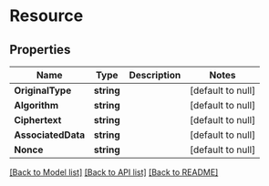 # Resource

## Properties
Name | Type | Description | Notes
------------ | ------------- | ------------- | -------------
**OriginalType** | **string** |  | [default to null]
**Algorithm** | **string** |  | [default to null]
**Ciphertext** | **string** |  | [default to null]
**AssociatedData** | **string** |  | [default to null]
**Nonce** | **string** |  | [default to null]

[[Back to Model list]](../README.md#documentation-for-models) [[Back to API list]](../README.md#documentation-for-api-endpoints) [[Back to README]](../README.md)

